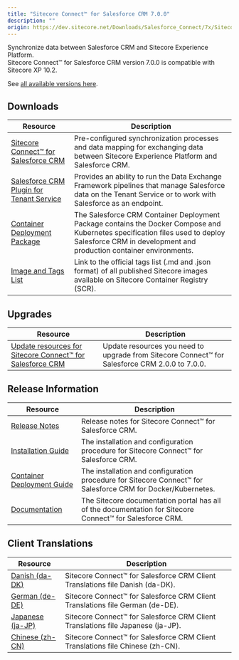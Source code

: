 ```yaml
---
title: "Sitecore Connect™ for Salesforce CRM 7.0.0"
description: ""
origin: https://dev.sitecore.net/Downloads/Salesforce_Connect/7x/Sitecore_Connect_for_Salesforce_CRM_700
---
```


Synchronize data between Salesforce CRM and Sitecore Experience Platform.\
Sitecore Connect™ for Salesforce CRM version 7.0.0 is compatible with Sitecore XP 10.2.

See [all available versions here](/downloads/Salesforce_Connect).  

## Downloads

 | Resource | Description |
 | --- | --- |
 | [Sitecore Connect™ for Salesforce CRM](https://scdp.blob.core.windows.net/downloads/Salesforce%20Connect/7x/Sitecore%20Connect%20for%20Salesforce%20CRM%20700/Secure/Sitecore%20Connect%20for%20Salesforce%20CRM%207.0.0%20rev.%2001480.zip) | Pre-configured synchronization processes and data mapping for exchanging data between Sitecore Experience Platform and Salesforce CRM. |
 | [Salesforce CRM Plugin for Tenant Service](https://scdp.blob.core.windows.net/downloads/Salesforce%20Connect/7x/Sitecore%20Connect%20for%20Salesforce%20CRM%20700/Secure/Sitecore%20Connect%20for%20Salesforce%20CRM%20Plugin%20for%20Tenant%20Service%207.0.0%20rev.%2001480.scwdp.zip) | Provides an ability to run the Data Exchange Framework pipelines that manage Salesforce data on the Tenant Service or to work with Salesforce as an endpoint. |
 | [Container Deployment Package](https://github.com/Sitecore/container-deployment/releases/tag/sfcrm%2F7.0.0.01480.302) | The Salesforce CRM Container Deployment Package contains the Docker Compose and Kubernetes specification files used to deploy Salesforce CRM in development and production container environments. |
 | [Image and Tags List](https://github.com/Sitecore/docker-images/tree/master/tags) | Link to the official tags list (.md and .json format) of all published Sitecore images available on Sitecore Container Registry (SCR). |

## Upgrades

 | Resource | Description |
 | --- | --- |
 | [Update resources for Sitecore Connect™ for Salesforce CRM](/downloads/Resource_files_for_Modules/1x/Resource_files_for_Modules_100) | Update resources you need to upgrade from Sitecore Connect™ for Salesforce CRM 2.0.0 to 7.0.0. |

## Release Information

 | Resource | Description |
 | --- | --- |
 | [Release Notes](/downloads/Salesforce_Connect/7x/Sitecore_Connect_for_Salesforce_CRM_700/Release_Notes) | Release notes for Sitecore Connect™ for Salesforce CRM. |
 | [Installation Guide](https://doc.sitecore.com/xp/en/developers/salesforce-connect/70/sitecore-connect-for-salesforce-crm/install-sitecore-connect-for-salesforce-crm-on-prem.html) | The installation and configuration procedure for Sitecore Connect™ for Salesforce CRM. |
 | [Container Deployment Guide](https://doc.sitecore.com/xp/en/developers/salesforce-connect/70/sitecore-connect-for-salesforce-crm/install-sitecore-connect-for-salesforce-crm-on-containers.html) | The installation and configuration procedure for Sitecore Connect™ for Salesforce CRM for Docker/Kubernetes. |
 | [Documentation](https://doc.sitecore.com/developers/salesforce-connect/70/sitecore-connect-for-salesforce-crm/en/sitecore-connect-for-salesforce-crm-configuration-guide.html) | The Sitecore documentation portal has all of the documentation for Sitecore Connect™ for Salesforce CRM. |

## Client Translations

 | Resource | Description |
 | --- | --- |
 | [Danish (da-DK)](https://scdp.blob.core.windows.net/downloads/Salesforce%20Connect/7x/Sitecore%20Connect%20for%20Salesforce%20CRM%20700/Secure/Sitecore%20Connect%20for%20Salesforce%20CRM%207.0.0%20rev.%2001480%20(da-DK).zip) | Sitecore Connect™ for Salesforce CRM Client Translations file Danish (da-DK). |
 | [German (de-DE)](https://scdp.blob.core.windows.net/downloads/Salesforce%20Connect/7x/Sitecore%20Connect%20for%20Salesforce%20CRM%20700/Secure/Sitecore%20Connect%20for%20Salesforce%20CRM%207.0.0%20rev.%2001480%20(de-DE).zip) | Sitecore Connect™ for Salesforce CRM Client Translations file German (de-DE). |
 | [Japanese (ja-JP)](https://scdp.blob.core.windows.net/downloads/Salesforce%20Connect/7x/Sitecore%20Connect%20for%20Salesforce%20CRM%20700/Secure/Sitecore%20Connect%20for%20Salesforce%20CRM%207.0.0%20rev.%2001480%20(ja-JP).zip) | Sitecore Connect™ for Salesforce CRM Client Translations file Japanese (ja-JP). |
 | [Chinese (zh-CN)](https://scdp.blob.core.windows.net/downloads/Salesforce%20Connect/7x/Sitecore%20Connect%20for%20Salesforce%20CRM%20700/Secure/Sitecore%20Connect%20for%20Salesforce%20CRM%207.0.0%20rev.%2001480%20(zh-CN).zip) | Sitecore Connect™ for Salesforce CRM Client Translations file Chinese (zh-CN). |